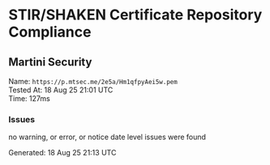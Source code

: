 # STIR/SHAKEN Certificate Repository Compliance

## Martini Security

Name: `https://p.mtsec.me/2e5a/Hm1qfpyAei5w.pem`\
Tested At: 18 Aug 25 21:01 UTC\
Time: 127ms

### Issues

no warning, or error, or notice date level issues were found

Generated: 18 Aug 25 21:13 UTC